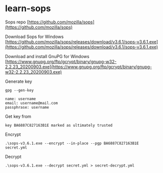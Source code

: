 # learn-sops

Sops repo [https://github.com/mozilla/sops](https://github.com/mozilla/sops)

Download Sops for Windows [https://github.com/mozilla/sops/releases/download/v3.6.1/sops-v3.6.1.exe](https://github.com/mozilla/sops/releases/download/v3.6.1/sops-v3.6.1.exe)

Download and install GnuPG for Windows [https://www.gnupg.org/ftp/gcrypt/binary/gnupg-w32-2.2.23_20200903.exe](https://www.gnupg.org/ftp/gcrypt/binary/gnupg-w32-2.2.23_20200903.exe)


Generate key
 ```
gpg --gen-key

name: username
email: username@mail.com
passphrase: username
```

Get key from
```
key BA6887C827163B1E marked as ultimately trusted
```

Encrypt
```
.\sops-v3.6.1.exe --encrypt --in-place --pgp BA6887C827163B1E secret.yml
```

Decrypt 
```
.\sops-v3.6.1.exe --decrypt secret.yml > secret-decrypt.yml
```